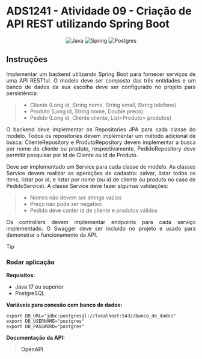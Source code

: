 # ADS1241 - Atividade 09 - Criação de API REST utilizando Spring Boot

<div align="center">

![Java](https://img.shields.io/badge/java-%23ED8B00.svg?style=for-the-badge&logo=openjdk&logoColor=white)
![Spring](https://img.shields.io/badge/spring-%236DB33F.svg?style=for-the-badge&logo=spring&logoColor=white)
![Postgres](https://img.shields.io/badge/postgres-%23316192.svg?style=for-the-badge&logo=postgresql&logoColor=white)

</div>

## Instruções

<p align="justify">
Implementar um backend utilizando Spring Boot para fornecer serviços de uma API RESTful. O modelo deve ser composto das três entidades e um banco de dados da sua escolha deve ser configurado no projeto para persistência:
</p>

> - Cliente (Long id, String nome, String email, String telefone)
> - Produto (Long id, String nome, Double preco)
> - Pedido (Long id, Cliente cliente, List\<Produto> produtos)

<p align="justify"> 
O backend deve implementar os Repositories JPA para cada classe do modelo. Todos os repositories devem implementar um método adicional de busca: ClienteRepository e ProdutoRepository devem implementar a busca por nome de cliente ou produto, respectivamente. PedidoRepository deve permitir pesquisar por id de Cliente ou id de Produto.
</p>

<p align="justify">
Deve ser implementado um Service para cada classe de modelo. As classes Service devem realizar as operações de cadastro: salvar, listar todos os itens, listar por id, e listar por nome (ou id de cliente ou produto no caso de PedidoService). A classe Service deve fazer algumas validações:
</p>

> - Nomes não devem ser strings vazias
> - Preço não pode ser negativo
> - Pedido deve conter id de cliente e produtos válidos

<p align="justify"> 
Os controllers devem implementar endpoints para cada serviço implementado. O Swagger deve ser incluído no projeto e usado para demonstrar o funcionamento da API.
</p>

> [!TIP]
> 
> ### Rodar aplicação
>
> **Requisitos:**
> - Java 17 ou superior
> - PostgreSQL
>
> **Variáveis para conexão com banco de dados:**
>
> ```
> export DB_URL="jdbc:postgresql://localhost:5432/banco_de_dados"
> export DB_USERNAME="postgres"
> export DB_PASSWORD="postgres"
> ```
>
> **Documentação da API:**
> > <a href="http://localhost:8080/api-docs" style="text-decoration: none;">OpenAPI</a>
